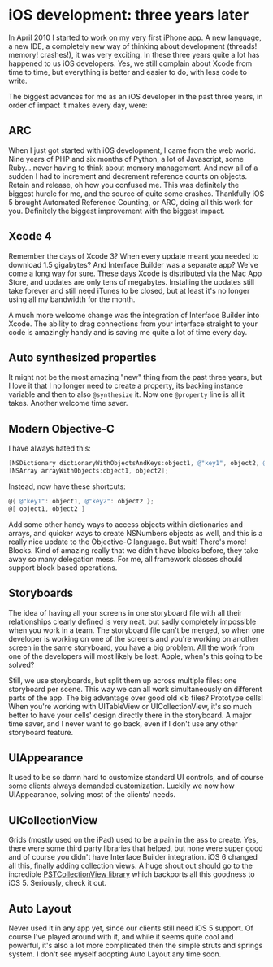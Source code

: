 # iOS development: three years later
In April 2010 I [started to work](/articles/2010/04/21/getting-started-iphone-app-development/) on my very first iPhone app. A new language, a new IDE, a completely new way of thinking about development (threads! memory! crashes!), it was very exciting. In these three years quite a lot has happened to us iOS developers. Yes, we still complain about Xcode from time to time, but everything is better and easier to do, with less code to write.

The biggest advances for me as an iOS developer in the past three years, in order of impact it makes every day, were:

## ARC
When I just got started with iOS development, I came from the web world. Nine years of PHP and six months of Python, a lot of Javascript, some Ruby… never having to think about memory management. And now all of a sudden I had to increment and decrement reference counts on objects. Retain and release, oh how you confused me. This was definitely the biggest hurdle for me, and the source of quite some crashes. Thankfully iOS 5 brought Automated Reference Counting, or ARC, doing all this work for you. Definitely the biggest improvement with the biggest impact.

## Xcode 4
Remember the days of Xcode 3? When every update meant you needed to download 1.5 gigabytes? And Interface Builder was a separate app? We've come a long way for sure. These days Xcode is distributed via the Mac App Store, and updates are only tens of megabytes. Installing the updates still take forever and still need iTunes to be closed, but at least it's no longer using all my bandwidth for the month.

A much more welcome change was the integration of Interface Builder into Xcode. The ability to drag connections from your interface straight to your code is amazingly handy and is saving me quite a lot of time every day.

## Auto synthesized properties
It might not be the most amazing "new" thing from the past three years, but I love it that I no longer need to create a property, its backing instance variable and then to also `@synthesize` it. Now one `@property` line is all it takes. Another welcome time saver.

## Modern Objective-C
I have always hated this:

```objective-c
[NSDictionary dictionaryWithObjectsAndKeys:object1, @"key1", object2, @"key2"];
[NSArray arrayWithObjects:object1, object2];
```

Instead, now have these shortcuts:

```objective-c
@{ @"key1": object1, @"key2": object2 };
@[ object1, object2 ]
```

Add some other handy ways to access objects within dictionaries and arrays, and quicker ways to create NSNumbers objects as well, and this is a really nice update to the Objective-C language. But wait! There's more! Blocks. Kind of amazing really that we didn't have blocks before, they take away so many delegation mess. For me, all framework classes should support block based operations.

## Storyboards
The idea of having all your screens in one storyboard file with all their relationships clearly defined is very neat, but sadly completely impossible when you work in a team. The storyboard file can't be merged, so when one developer is working on one of the screens and you're working on another screen in the same storyboard, you have a big problem. All the work from one of the developers will most likely be lost. Apple, when's this going to be solved?

Still, we use storyboards, but split them up across multiple files: one storyboard per scene. This way we can all work simultaneously on different parts of the app. The big advantage over good old xib files? Prototype cells! When you're working with UITableView or UICollectionView, it's so much better to have your cells' design directly there in the storyboard. A major time saver, and I never want to go back, even if I don't use any other storyboard feature.

## UIAppearance
It used to be so damn hard to customize standard UI controls, and of course some clients always demanded customization. Luckily we now how UIAppearance, solving most of the clients' needs.

## UICollectionView
Grids (mostly used on the iPad) used to be a pain in the ass to create. Yes, there were some third party libraries that helped, but none were super good and of course you didn't have Interface Builder integration. iOS 6 changed all this, finally adding collection views. A huge shout out should go to the incredible [PSTCollectionView library](https://github.com/steipete/PSTCollectionView) which backports all this goodness to iOS 5. Seriously, check it out.

## Auto Layout
Never used it in any app yet, since our clients still need iOS 5 support. Of course I've played around with it, and while it seems quite cool and powerful, it's also a lot more complicated then the simple struts and springs system. I don't see myself adopting Auto Layout any time soon.